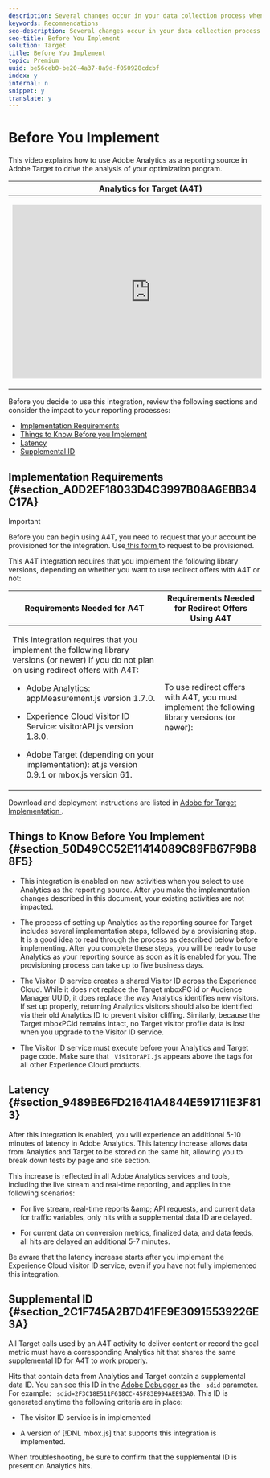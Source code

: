 ```yaml
---
description: Several changes occur in your data collection process when enabling Analytics as the reporting source for Target (A4T).
keywords: Recommendations
seo-description: Several changes occur in your data collection process when enabling Analytics as the reporting source for Target (A4T).
seo-title: Before You Implement
solution: Target
title: Before You Implement
topic: Premium
uuid: be56ceb0-be20-4a37-8a9d-f050928cdcbf
index: y
internal: n
snippet: y
translate: y
---
```


# Before You Implement

This video explains how to use Adobe Analytics as a reporting source in Adobe Target to drive the analysis of your optimization program. 



<table id="table_C56F4BE9B867463380013C584D97DAD2"> 
 <thead> 
  <tr> 
   <th class="entry" colspan="2"> Analytics for Target (A4T) </th> 
   <th colname="col3" class="entry"> 4:32 </th> 
  </tr> 
 </thead>
 <tbody> 
  <tr> 
   <td colspan="2"> <p> 
     <div width="550" class="video-iframe"> 
      <iframe src="https://www.youtube.com/embed/eS_LeNmcJug/" frameborder="0" webkitallowfullscreen="true" mozallowfullscreen="true" oallowfullscreen="true" msallowfullscreen="true" allowfullscreen="allowfullscreen" scrolling="no" width="550" height="345">https://www.youtube.com/embed/eS_LeNmcJug/</iframe>
     </div> </p> </td> 
   <td colname="col3"> <p> 
     <ul id="ul_B17C3EFA4B664415AE0159E418FF45C4"> 
      <li id="li_536EBE8EF3D34C2BBB43043DA339F371"> <p>Explain what A4T is and why you would use it </p> </li> 
      <li id="li_BCE359271A534D8D9F880C98A0D8811B"> <p>Explain how A4T works </p> </li> 
      <li id="li_0CACB4D122324A659025639A3567DC6F"> <p>Understand the prerequisites needed before using A4T </p> </li> 
     </ul> </p> </td> 
  </tr> 
 </tbody> 
</table>

Before you decide to use this integration, review the following sections and consider the impact to your reporting processes: 

* [ Implementation Requirements ](c_before_implement.md#section_A0D2EF18033D4C3997B08A6EBB34C17A)
* [ Things to Know Before you Implement ](c_before_implement.md#section_50D49CC52E11414089C89FB67F9B88F5)
* [ Latency ](c_before_implement.md#section_9489BE6FD21641A4844E591711E3F813)
* [ Supplemental ID ](c_before_implement.md#section_2C1F745A2B7D41FE9E30915539226E3A)

## Implementation Requirements {#section_A0D2EF18033D4C3997B08A6EBB34C17A}


>[!IMPORTANT]
>
>Before you can begin using A4T, you need to request that your account be provisioned for the integration. Use[ this form ](http://www.adobe.com/go/audiences) to request to be provisioned. 



This A4T integration requires that you implement the following library versions, depending on whether you want to use redirect offers with A4T or not: 



<table id="table_34391C80AE954618AE91D6AE654D3985"> 
 <thead> 
  <tr> 
   <th colname="col1" class="entry"> Requirements Needed for A4T </th> 
   <th colname="col2" class="entry"> Requirements Needed for Redirect Offers Using A4T </th> 
  </tr> 
 </thead>
 <tbody> 
  <tr> 
   <td colname="col1"> <p>This integration requires that you implement the following library versions (or newer) if you do not plan on using redirect offers with A4T: </p> <p> 
     <ul id="ul_4D98A3886E10443B930094BE9D47A2F2"> 
      <li id="li_06A9C85450E64D05AD3D45FE20DA4A53"> <p>Adobe Analytics: <span class="filepath"> appMeasurement.js </span> version 1.7.0. </p> </li> 
      <li id="li_3D79F3BD5B52402A8DC81875F510370B"> <p>Experience Cloud Visitor ID Service: <span class="filepath"> visitorAPI.js </span> version 1.8.0. </p> </li> 
      <li id="li_351A2616F18444DF951F16A977BD9FAC"> <p>Adobe Target (depending on your implementation): <span class="filepath"> at.js </span> version 0.9.1 or <span class="filepath"> mbox.js </span> version 61. </p> </li> 
     </ul> </p> </td> 
   <td colname="col2"> <p>To use redirect offers with A4T, you must implement the following library versions (or newer): </p> <p conref="a4t-library-requirements.xml#ditacomponent_13103211D36E4EAEA4E9F779B2490E76/p_A816444144144867B5266CA4D5F69F4A"> </p> </td> 
  </tr> 
 </tbody> 
</table>

Download and deployment instructions are listed in [ Adobe for Target Implementation ](https://marketing.adobe.com/resources/help/en_US/target/a4t/c_a4timplementation.html). 

## Things to Know Before You Implement {#section_50D49CC52E11414089C89FB67F9B88F5}


* This integration is enabled on new activities when you select to use Analytics as the reporting source. After you make the implementation changes described in this document, your existing activities are not impacted. 

* The process of setting up Analytics as the reporting source for Target includes several implementation steps, followed by a provisioning step. It is a good idea to read through the process as described below before implementing. After you complete these steps, you will be ready to use Analytics as your reporting source as soon as it is enabled for you. The provisioning process can take up to five business days. 

* The Visitor ID service creates a shared Visitor ID across the Experience Cloud. While it does not replace the Target mboxPC id or Audience Manager UUID, it does replace the way Analytics identifies new visitors. If set up properly, returning Analytics visitors should also be identified via their old Analytics ID to prevent visitor cliffing. Similarly, because the Target mboxPCid remains intact, no Target visitor profile data is lost when you upgrade to the Visitor ID service. 

* The Visitor ID service must execute before your Analytics and Target page code. Make sure that ` VisitorAPI.js` appears above the tags for all other Experience Cloud products. 


## Latency {#section_9489BE6FD21641A4844E591711E3F813}

After this integration is enabled, you will experience an additional 5-10 minutes of latency in Adobe Analytics. This latency increase allows data from Analytics and Target to be stored on the same hit, allowing you to break down tests by page and site section. 

This increase is reflected in all Adobe Analytics services and tools, including the live stream and real-time reporting, and applies in the following scenarios: 

* For live stream, real-time reports &amp;amp; API requests, and current data for traffic variables, only hits with a supplemental data ID are delayed. 

* For current data on conversion metrics, finalized data, and data feeds, all hits are delayed an additional 5-7 minutes. 

Be aware that the latency increase starts after you implement the Experience Cloud visitor ID service, even if you have not fully implemented this integration. 

## Supplemental ID {#section_2C1F745A2B7D41FE9E30915539226E3A}

All Target calls used by an A4T activity to deliver content or record the goal metric must have a corresponding Analytics hit that shares the same supplemental ID for A4T to work properly. 

Hits that contain data from Analytics and Target contain a supplemental data ID. You can see this ID in the [ Adobe Debugger ](https://marketing.adobe.com/resources/help/en_US/sc/implement/?f=debugger) as the ` sdid` parameter. For example: ` sdid=2F3C18E511F618CC-45F83E994AEE93A0`. This ID is generated anytime the following criteria are in place: 

* The visitor ID service is in implemented 

* A version of [!DNL  mbox.js] that supports this integration is implemented. 

When troubleshooting, be sure to confirm that the supplemental ID is present on Analytics hits. 

